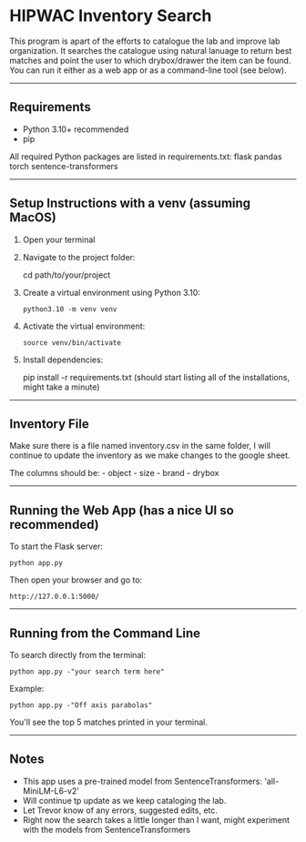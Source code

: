 # HIPWAC Inventory Search

This program is apart of the efforts to catalogue the lab and improve lab organization.
It searches the catalogue using natural lanuage to return best matches and point the user to
which drybox/drawer the item can be found.
You can run it either as a web app or as a command-line tool (see below).

---

## Requirements

- Python 3.10+ recommended
- pip

All required Python packages are listed in requirements.txt:
flask
pandas
torch
sentence-transformers

---

## Setup Instructions with a venv (assuming MacOS)

1.  Open your terminal

2.  Navigate to the project folder:

    cd path/to/your/project

3.  Create a virtual environment using Python 3.10:

        python3.10 -m venv venv

4.  Activate the virtual environment:

        source venv/bin/activate

5.  Install dependencies:

    pip install -r requirements.txt (should start listing all of the installations, might take a minute)

---

## Inventory File

Make sure there is a file named inventory.csv in the same folder, I will continue to update the inventory as we make changes to the google sheet.

The columns should be: - object - size - brand - drybox

---

## Running the Web App (has a nice UI so recommended)

To start the Flask server:

    python app.py

Then open your browser and go to:

    http://127.0.0.1:5000/

---

## Running from the Command Line

To search directly from the terminal:

    python app.py -"your search term here"

Example:

    python app.py -"Off axis parabolas"

You'll see the top 5 matches printed in your terminal.

---

## Notes

- This app uses a pre-trained model from SentenceTransformers: 'all-MiniLM-L6-v2'
- Will continue tp update as we keep cataloging the lab.
- Let Trevor know of any errors, suggested edits, etc.
- Right now the search takes a little longer than I want, might experiment with the models from SentenceTransformers
